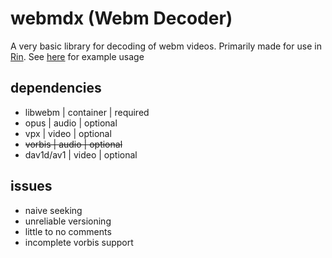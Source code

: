 # webmdx (Webm Decoder)

A very basic library for decoding of webm videos. Primarily made for use in [Rin](https://github.com/TareHimself/rin). See [here](./test/main.cpp) for example usage

## dependencies
- libwebm | container | required
- opus | audio | optional
- vpx | video | optional
- <s>vorbis | audio | optional</s>
- dav1d/av1 | video | optional

## issues
- naive seeking
- unreliable versioning
- little to no comments
- incomplete vorbis support
